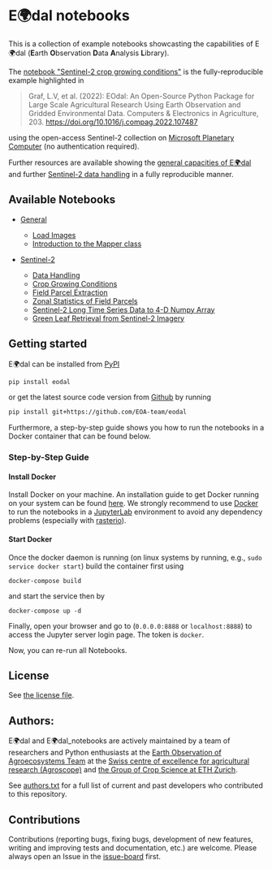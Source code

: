 # E:earth_africa:dal notebooks

This is a collection of example notebooks showcasting the capabilities of E:earth_africa:dal (**E**arth **O**bservation **D**ata **A**nalysis **L**ibrary).

The [notebook "Sentinel-2 crop growing conditions"](notebooks/Sentinel-2/sentinel2_crop_growing_conditions.ipynb) is the fully-reproducible example highlighted in

> Graf, L.V, et al. (2022): EOdal: An Open-Source Python Package for Large Scale Agricultural Research Using Earth Observation and Gridded Environmental Data. Computers & Electronics in Agriculture, 203. https://doi.org/10.1016/j.compag.2022.107487

using the open-access Sentinel-2 collection on [Microsoft Planetary Computer](https://planetarycomputer.microsoft.com/) (no authentication required).

Further resources are available showing the [general capacities of E:earth_africa:dal](notebooks/General/) and further [Sentinel-2 data handling](notebooks/Sentinel-2/) in a fully reproducible manner.

## Available Notebooks

- [General](notebooks/General/)

    * [Load Images](notebooks/General/Loading_Images.ipynb)
    * [Introduction to the Mapper class](notebooks/General/EOdal_Mapper.ipynb)

- [Sentinel-2](notebooks/Sentinel-2/)

    * [Data Handling](notebooks/Sentinel-2/sentinel2_data_handling.ipynb)
    * [Crop Growing Conditions](notebooks/Sentinel-2/sentinel2_crop_growing_conditions.ipynb)
    * [Field Parcel Extraction](notebooks/Sentinel-2/sentinel2_field_parcel_extraction.ipynb)
    * [Zonal Statistics of Field Parcels](notebooks/Sentinel-2/sentinel2_zonal_statistics.ipynb)
    * [Sentinel-2 Long Time Series Data to 4-D Numpy Array](notebooks/Sentinel-2/sentinel2_data_download_to_array.ipynb)
    * [Green Leaf Retrieval from Sentinel-2 Imagery](/notebooks/Sentinel-2/sentinel2_leaf_area_index.ipynb)

## Getting started

E:earth_africa:dal can be installed from [PyPI](https://pypi.org/project/eodal/)

```bash
pip install eodal
```

or get the latest source code version from [Github](https://github.com/EOA-team/eodal) by running

```bash
pip install git+https://github.com/EOA-team/eodal
```

Furthermore, a step-by-step guide shows you how to run the notebooks in a Docker container that can be found below.

### Step-by-Step Guide

#### Install Docker

Install Docker on your machine. An installation guide to get Docker running on your system can be found [here](https://docs.docker.com/engine/install/).  We strongly recommend to use [Docker](https://www.docker.com/) to run the notebooks in a [JupyterLab](https://jupyter.org/) environment to avoid any dependency problems (especially with [rasterio](https://rasterio.readthedocs.io/en/latest/)).

#### Start Docker

Once the docker daemon is running (on linux systems by running, e.g., `sudo service docker start`) build the container first using

```{shell}
docker-compose build
```

and start the service then by

```{shell}
docker-compose up -d
```

Finally, open your browser and go to (`0.0.0.0:8888` or `localhost:8888`) to access the Jupyter server login page. The token is `docker`.

Now, you can re-run all Notebooks.

## License

See [the license file](LICENSE).

## Authors:

E:earth_africa:dal and E:earth_africa:dal_notebooks are actively maintained by a team of researchers and Python enthusiasts at the [Earth Observation of Agroecosystems Team](https://www.eoa-team.net/) at the [Swiss centre of excellence for agricultural research (Agroscope)](https://www.agroscope.admin.ch/agroscope/en/home.html) and [the Group of Crop Science at ETH Zurich](https://kp.ethz.ch/).

See [authors.txt](authors.txt) for a full list of current and past developers who contributed to this repository.

## Contributions

Contributions (reporting bugs, fixing bugs, development of new features, writing and improving tests and documentation, etc.) are welcome. Please always open an Issue in the [issue-board](https://github.com/EOA-team/E:earth_africa:dal_notebooks/issues) first.


